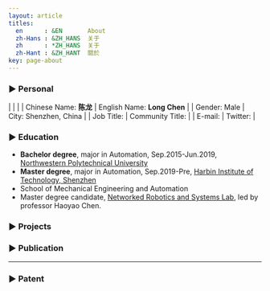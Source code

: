 ```yaml
---
layout: article
titles:
  en      : &EN       About
  zh-Hans : &ZH_HANS  关于
  zh      : *ZH_HANS  关于
  zh-Hant : &ZH_HANT  關於
key: page-about
---
```


<!-- # Welcome to MrChannon's Pages -->

### ▶ Personal
|                                 |                           |
| Chinese Name: **陈龙**              | English Name: **Long Chen**   |
| Gender: Male                    | City: Shenzhen, China       | 
| Job Title:  | Community Title: |
| E-mail: | Twitter: |

### ▶ Education
- **Bachelor degree**, major in Automation, Sep.2015-Jun.2019, [Northwestern Polytechnical University](https://www.nwpu.edu.cn/)
- **Master degree**, major in Automation, Sep.2019-Pre, [Harbin Institute of Technology, Shenzhen](http://www.hitsz.edu.cn/index.html)
- School of Mechanical Engineering and Automation
- Master degree candidate, [Networked Robotics and Systems Lab](http://nrs-lab.com/), led by professor Haoyao Chen.


### ▶ Projects


### ▶ Publication


----------

### ▶ Patent
